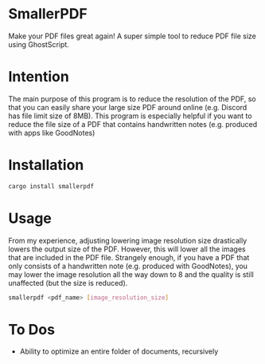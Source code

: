 # SmallerPDF
Make your PDF files great again! A super simple tool to reduce PDF file size using GhostScript.

# Intention
The main purpose of this program is to reduce the resolution of the PDF, so that you can easily share your large size PDF around online (e.g. Discord has file limit size of 8MB).
This program is especially helpful if you want to reduce the file size of a PDF that contains handwritten notes (e.g. produced with apps like GoodNotes)

# Installation
```bash
cargo install smallerpdf
```

# Usage
From my experience, adjusting lowering image resolution size drastically lowers the output size of the PDF. However, this will lower all the images that are included in the PDF file.
Strangely enough, if you have a PDF that only consists of a handwritten note (e.g. produced with GoodNotes), you may lower the image resolution all the way down to 8 and the quality is still unaffected (but the size is reduced).
```bash
smallerpdf <pdf_name> [image_resolution_size]
```

# To Dos
- Ability to optimize an entire folder of documents, recursively
